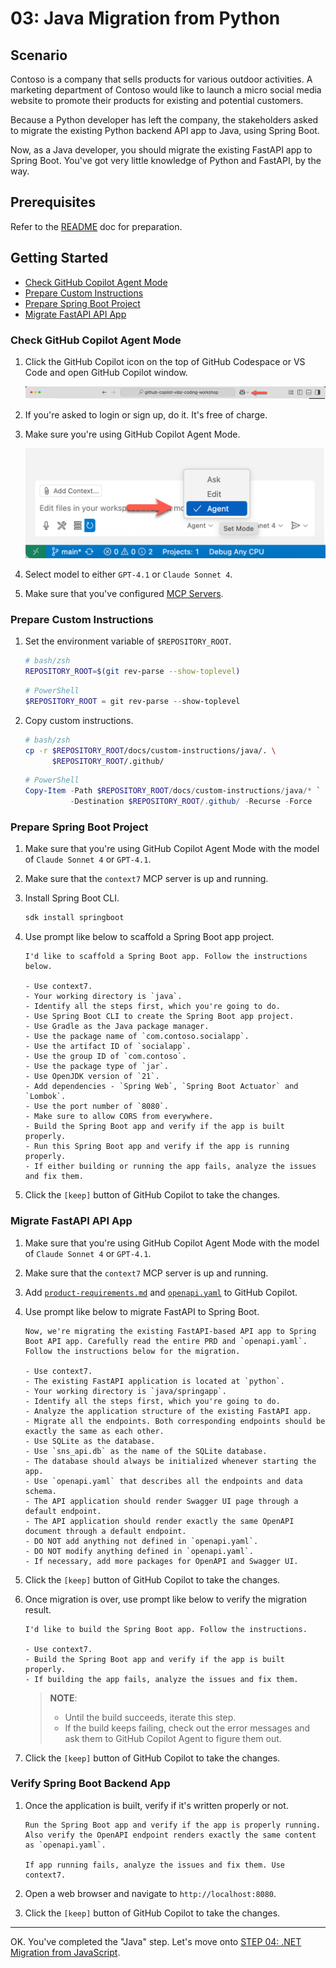 # 03: Java Migration from Python

## Scenario

Contoso is a company that sells products for various outdoor activities. A marketing department of Contoso would like to launch a micro social media website to promote their products for existing and potential customers.

Because a Python developer has left the company, the stakeholders asked to migrate the existing Python backend API app to Java, using Spring Boot.

Now, as a Java developer, you should migrate the existing FastAPI app to Spring Boot. You've got very little knowledge of Python and FastAPI, by the way.

## Prerequisites

Refer to the [README](../README.md) doc for preparation.

## Getting Started

- [Check GitHub Copilot Agent Mode](#check-github-copilot-agent-mode)
- [Prepare Custom Instructions](#prepare-custom-instructions)
- [Prepare Spring Boot Project](#prepare-spring-boot-project)
- [Migrate FastAPI API App](#migrate-fastapi-api-app)

### Check GitHub Copilot Agent Mode

1. Click the GitHub Copilot icon on the top of GitHub Codespace or VS Code and open GitHub Copilot window.

   ![Open GitHub Copilot Chat](./images/setup-02.png)

1. If you're asked to login or sign up, do it. It's free of charge.
1. Make sure you're using GitHub Copilot Agent Mode.

   ![GitHub Copilot Agent Mode](./images/setup-03.png)

1. Select model to either `GPT-4.1` or `Claude Sonnet 4`.
1. Make sure that you've configured [MCP Servers](./00-setup.md#set-up-mcp-servers).

### Prepare Custom Instructions

1. Set the environment variable of `$REPOSITORY_ROOT`.

   ```bash
   # bash/zsh
   REPOSITORY_ROOT=$(git rev-parse --show-toplevel)
   ```

   ```powershell
   # PowerShell
   $REPOSITORY_ROOT = git rev-parse --show-toplevel
   ```

1. Copy custom instructions.

    ```bash
    # bash/zsh
    cp -r $REPOSITORY_ROOT/docs/custom-instructions/java/. \
          $REPOSITORY_ROOT/.github/
    ```

    ```powershell
    # PowerShell
    Copy-Item -Path $REPOSITORY_ROOT/docs/custom-instructions/java/* `
              -Destination $REPOSITORY_ROOT/.github/ -Recurse -Force
    ```

### Prepare Spring Boot Project

1. Make sure that you're using GitHub Copilot Agent Mode with the model of `Claude Sonnet 4` or `GPT-4.1`.
1. Make sure that the `context7` MCP server is up and running.
1. Install Spring Boot CLI.

    ```bash
    sdk install springboot
    ```

1. Use prompt like below to scaffold a Spring Boot app project.

    ```text
    I'd like to scaffold a Spring Boot app. Follow the instructions below.

    - Use context7.
    - Your working directory is `java`.
    - Identify all the steps first, which you're going to do.
    - Use Spring Boot CLI to create the Spring Boot app project.
    - Use Gradle as the Java package manager.
    - Use the package name of `com.contoso.socialapp`.
    - Use the artifact ID of `socialapp`.
    - Use the group ID of `com.contoso`.
    - Use the package type of `jar`.
    - Use OpenJDK version of `21`.
    - Add dependencies - `Spring Web`, `Spring Boot Actuator` and `Lombok`.
    - Use the port number of `8080`.
    - Make sure to allow CORS from everywhere.
    - Build the Spring Boot app and verify if the app is built properly.
    - Run this Spring Boot app and verify if the app is running properly.
    - If either building or running the app fails, analyze the issues and fix them.
    ```

1. Click the `[keep]` button of GitHub Copilot to take the changes.

### Migrate FastAPI API App

1. Make sure that you're using GitHub Copilot Agent Mode with the model of `Claude Sonnet 4` or `GPT-4.1`.
1. Make sure that the `context7` MCP server is up and running.
1. Add [`product-requirements.md`](../product-requirements.md) and [`openapi.yaml`](../openapi.yaml) to GitHub Copilot.
1. Use prompt like below to migrate FastAPI to Spring Boot.

    ```text
    Now, we're migrating the existing FastAPI-based API app to Spring Boot API app. Carefully read the entire PRD and `openapi.yaml`. Follow the instructions below for the migration.
    
    - Use context7.
    - The existing FastAPI application is located at `python`.
    - Your working directory is `java/springapp`.
    - Identify all the steps first, which you're going to do.
    - Analyze the application structure of the existing FastAPI app.
    - Migrate all the endpoints. Both corresponding endpoints should be exactly the same as each other.
    - Use SQLite as the database.
    - Use `sns_api.db` as the name of the SQLite database.
    - The database should always be initialized whenever starting the app.
    - Use `openapi.yaml` that describes all the endpoints and data schema.
    - The API application should render Swagger UI page through a default endpoint.
    - The API application should render exactly the same OpenAPI document through a default endpoint.
    - DO NOT add anything not defined in `openapi.yaml`.
    - DO NOT modify anything defined in `openapi.yaml`.
    - If necessary, add more packages for OpenAPI and Swagger UI.
    ```

1. Click the `[keep]` button of GitHub Copilot to take the changes.
1. Once migration is over, use prompt like below to verify the migration result.

    ```text
    I'd like to build the Spring Boot app. Follow the instructions.

    - Use context7.
    - Build the Spring Boot app and verify if the app is built properly.
    - If building the app fails, analyze the issues and fix them.
    ```

   > **NOTE**:
   >
   > - Until the build succeeds, iterate this step.
   > - If the build keeps failing, check out the error messages and ask them to GitHub Copilot Agent to figure them out.

1. Click the `[keep]` button of GitHub Copilot to take the changes.

### Verify Spring Boot Backend App

1. Once the application is built, verify if it's written properly or not.

    ```text
    Run the Spring Boot app and verify if the app is properly running. Also verify the OpenAPI endpoint renders exactly the same content as `openapi.yaml`.

    If app running fails, analyze the issues and fix them. Use context7.
    ```

1. Open a web browser and navigate to `http://localhost:8080`.
1. Click the `[keep]` button of GitHub Copilot to take the changes.

---

OK. You've completed the "Java" step. Let's move onto [STEP 04: .NET Migration from JavaScript](./04-dotnet.md).
